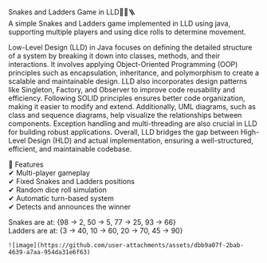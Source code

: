 Snakes and Ladders Game in LLD🎲🐍🪜  
A simple Snakes and Ladders game implemented in LLD using java, supporting multiple players and using dice rolls to determine movement.  

Low-Level Design (LLD) in Java focuses on defining the detailed structure of a system by breaking it down into classes, methods, and their interactions. It involves applying Object-Oriented Programming (OOP) principles such as encapsulation, inheritance, and polymorphism to create a scalable and maintainable design. LLD also incorporates design patterns like Singleton, Factory, and Observer to improve code reusability and efficiency. Following SOLID principles ensures better code organization, making it easier to modify and extend. Additionally, UML diagrams, such as class and sequence diagrams, help visualize the relationships between components. Exception handling and multi-threading are also crucial in LLD for building robust applications. Overall, LLD bridges the gap between High-Level Design (HLD) and actual implementation, ensuring a well-structured, efficient, and maintainable codebase. 
  
📌 Features  
✔ Multi-player gameplay  
✔ Fixed Snakes and Ladders positions  
✔ Random dice roll simulation  
✔ Automatic turn-based system  
✔ Detects and announces the winner  


Snakes are at: {98 → 2, 50 → 5, 77 → 25, 93 → 66}  
Ladders are at: {3 → 40, 10 → 60, 20 → 70, 45 → 90}  


    ![image](https://github.com/user-attachments/assets/dbb9a07f-2bab-4639-a7aa-954da31e6f63)

 
